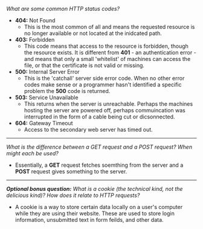 _What are some common HTTP status codes?_

   * __404:__ Not Found
     * This is the most common of all and means the requested resource is no longer available or not located at the inidcated path.
   * __403:__ Forbidden
      * This code means that access to the resource is forbidden, though the resource exists. It is different from __401__ - an authentication error - and means that only a small 'whitelist' of machines can access the file, or that the certificate is not valid or missing. 
   * __500:__ Internal Server Error
     * This is the 'catchall' server side error code. When no other error codes make sense or a programmer hasn't identified a specific problem the __500__ code is returned.
   * __503:__ Service Unavailable
     * This returns when the server is unreachable. Perhaps the machines hosting the server are powered off, perhaps commuincation was interrupted in the form of a cable being cut or dicsonnected.
   * __604:__ Gateway Timeout
     * Access to the secondary web server has timed out.
___

_What is the difference between a GET request and a POST request? When might each be used?_

   * Essentially, a __GET__ request fetches soemthing from the server and a __POST__ request gives something to the server. 
___
___Optional bonus question:__ What is a cookie (the technical kind, not the delicious kind)? How does it relate to HTTP requests?_

  * A cookie is a way to store certain data locally on a user's computer while they are using their website. These are used to store login information, unsubmitted text in form feilds, and other data.
